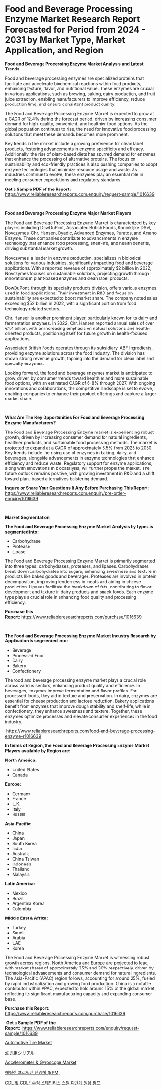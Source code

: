 <p><h1>Food and Beverage Processing Enzyme Market Research Report Forecasted for Period from 2024 -  2031 by Market Type, Market Application, and Region</h1></p><p><strong>Food and Beverage Processing Enzyme Market Analysis and Latest Trends</strong></p>
<p><p>Food and beverage processing enzymes are specialized proteins that facilitate and accelerate biochemical reactions within food products, enhancing texture, flavor, and nutritional value. These enzymes are crucial in various applications, such as brewing, baking, dairy production, and fruit juice extraction, enabling manufacturers to improve efficiency, reduce production time, and ensure consistent product quality.</p><p>The Food and Beverage Processing Enzyme Market is expected to grow at a CAGR of 12.4% during the forecast period, driven by increasing consumer demand for high-quality, convenient, and healthier food options. As the global population continues to rise, the need for innovative food processing solutions that meet these demands becomes more prominent. </p><p>Key trends in the market include a growing preference for clean label products, fostering advancements in enzyme specificity and efficacy. Additionally, the rise of plant-based diets has spurred demand for enzymes that enhance the processing of alternative proteins. The focus on sustainability and eco-friendly practices is also pushing companies to adopt enzyme technologies that minimize resource usage and waste. As industries continue to evolve, these enzymes play an essential role in meeting consumer expectations and regulatory standards.</p></p>
<p><strong>Get a Sample PDF of the Report:&nbsp;</strong> <a href="https://www.reliableresearchreports.com/enquiry/request-sample/1016639">https://www.reliableresearchreports.com/enquiry/request-sample/1016639</a></p>
<p>&nbsp;</p>
<p><strong>Food and Beverage Processing Enzyme Major Market Players</strong></p>
<p><p>The Food and Beverage Processing Enzyme Market is characterized by key players including DowDuPont, Associated British Foods, Koninklijke DSM, Novozymes, Chr. Hansen, Dyadic, Advanced Enzymes, Puratos, and Amano Enzyme. These companies contribute to advancements in enzyme technology that enhance food processing, shelf-life, and health benefits, driving substantial market growth.</p><p>Novozymes, a leader in enzyme production, specializes in biological solutions for various industries, significantly impacting food and beverage applications. With a reported revenue of approximately $2 billion in 2022, Novozymes focuses on sustainable solutions, projecting growth through innovations in plant-based enzymes and clean label products.</p><p>DowDuPont, through its specialty products division, offers various enzymes used in food applications. Their investment in R&D and focus on sustainability are expected to boost market share. The company noted sales exceeding $52 billion in 2022, with a significant portion from food technology-related sectors.</p><p>Chr. Hansen is another prominent player, particularly known for its dairy and fermentation enzymes. In 2022, Chr. Hansen reported annual sales of over €1.4 billion, with an increasing emphasis on natural solutions and health-oriented products, positioning itself for future growth in health-focused applications.</p><p>Associated British Foods operates through its subsidiary, ABF Ingredients, providing enzyme solutions across the food industry. The division has shown strong revenue growth, tapping into the demand for clean label and specialty enzymes.</p><p>Looking forward, the food and beverage enzymes market is anticipated to grow, driven by consumer trends toward healthier and more sustainable food options, with an estimated CAGR of 6-8% through 2027. With ongoing innovations and collaborations, the competitive landscape is set to evolve, enabling companies to enhance their product offerings and capture a larger market share.</p></p>
<p>&nbsp;</p>
<p><strong>What Are The Key Opportunities For Food and Beverage Processing Enzyme Manufacturers?</strong></p>
<p><p>The Food and Beverage Processing Enzyme market is experiencing robust growth, driven by increasing consumer demand for natural ingredients, healthier products, and sustainable food processing methods. The market is projected to expand at a CAGR of approximately 6.5% from 2023 to 2030. Key trends include the rising use of enzymes in baking, dairy, and beverages, alongside advancements in enzyme technologies that enhance efficiency and reduce waste. Regulatory support for enzyme applications, along with innovations in biocatalysis, will further propel the market. The future outlook remains positive, with growing investment in R&D and a shift toward plant-based alternatives bolstering demand.</p></p>
<p><strong>Inquire or Share Your Questions If Any Before Purchasing This Report:</strong> <a href="https://www.reliableresearchreports.com/enquiry/pre-order-enquiry/1016639">https://www.reliableresearchreports.com/enquiry/pre-order-enquiry/1016639</a></p>
<p>&nbsp;</p>
<p><strong>Market Segmentation</strong></p>
<p><strong>The Food and Beverage Processing Enzyme Market Analysis by types is segmented into:</strong></p>
<p><ul><li>Carbohydrase</li><li>Protease</li><li>Lipase</li></ul></p>
<p><p>The Food and Beverage Processing Enzyme Market is primarily segmented into three types: carbohydrases, proteases, and lipases. Carbohydrases break down carbohydrates into sugars, enhancing sweetness and texture in products like baked goods and beverages. Proteases are involved in protein decomposition, improving tenderness in meats and aiding in cheese production. Lipases facilitate the breakdown of fats, contributing to flavor development and texture in dairy products and snack foods. Each enzyme type plays a crucial role in enhancing food quality and processing efficiency.</p></p>
<p><strong>Purchase this Report:&nbsp;</strong><a href="https://www.reliableresearchreports.com/purchase/1016639">https://www.reliableresearchreports.com/purchase/1016639</a></p>
<p>&nbsp;</p>
<p><strong>The Food and Beverage Processing Enzyme Market Industry Research by Application is segmented into:</strong></p>
<p><ul><li>Beverage</li><li>Processed Food</li><li>Dairy</li><li>Bakery</li><li>Confectionery</li></ul></p>
<p><p>The food and beverage processing enzyme market plays a crucial role across various sectors, enhancing product quality and efficiency. In beverages, enzymes improve fermentation and flavor profiles. For processed foods, they aid in texture and preservation. In dairy, enzymes are essential for cheese production and lactose reduction. Bakery applications benefit from enzymes that improve dough stability and shelf-life, while in confectionery, they enhance sweetness and texture. Together, these enzymes optimize processes and elevate consumer experiences in the food industry.</p></p>
<p><a href="https://www.reliableresearchreports.com/food-and-beverage-processing-enzyme-r1016639">&nbsp;https://www.reliableresearchreports.com/food-and-beverage-processing-enzyme-r1016639</a></p>
<p><strong>In terms of Region, the Food and Beverage Processing Enzyme Market Players available by Region are:</strong></p>
<p>
    <p> <strong> North America: </strong>
        <ul>
            <li>United States</li>
            <li>Canada</li>
        </ul>
        </p> 
    <p> <strong> Europe: </strong>
        <ul>
            <li>Germany</li>
            <li>France</li>
            <li>U.K.</li>
            <li>Italy</li>
            <li>Russia</li>
        </ul>
        </p> 
    <p> <strong> Asia-Pacific: </strong>
        <ul>
            <li>China</li>
            <li>Japan</li>
            <li>South Korea</li>
            <li>India</li>
            <li>Australia</li>
            <li>China Taiwan</li>
            <li>Indonesia</li>
            <li>Thailand</li>
            <li>Malaysia</li>
        </ul>
        </p> 
    <p> <strong> Latin America: </strong>
        <ul>
            <li>Mexico</li>
            <li>Brazil</li>
            <li>Argentina Korea</li>
            <li>Colombia</li>
        </ul>
        </p> 
    <p> <strong> Middle East & Africa: </strong>
        <ul>
            <li>Turkey</li>
            <li>Saudi</li>
            <li>Arabia</li>
            <li>UAE</li>
            <li>Korea</li>
        </ul>
    </p>
    </p>
<p><p>The Food and Beverage Processing Enzyme Market is witnessing robust growth across regions. North America and Europe are projected to lead, with market shares of approximately 35% and 30% respectively, driven by technological advancements and consumer demand for natural ingredients. The Asia-Pacific (APAC) region follows, accounting for around 25%, fueled by rapid industrialization and growing food production. China is a notable contributor within APAC, expected to hold around 15% of the global market, reflecting its significant manufacturing capacity and expanding consumer base.</p></p>
<p><strong>Purchase this Report: </strong><a href="https://www.reliableresearchreports.com/purchase/1016639">https://www.reliableresearchreports.com/purchase/1016639</a></p>
<p>&nbsp;<strong>Get a Sample PDF of the Report:&nbsp;&nbsp;</strong><a href="https://www.reliableresearchreports.com/enquiry/request-sample/1016639">https://www.reliableresearchreports.com/enquiry/request-sample/1016639</a></p>
<p><strong></strong></p>
<p><p><a href="https://medium.com/@janetvalentinh15/this-automotive-tire-market-research-report-evaluates-the-key-market-trends-drivers-and-74d3f2a6e895">Automotive Tire Market</a></p><p><a href="https://medium.com/@cleveborer2023/toddler-cereals-market-%E3%81%AF-%E3%82%B3%E3%82%B9%E3%83%88%E7%AE%A1%E7%90%86%E3%81%A8%E5%8A%B9%E7%8E%87%E5%90%91%E4%B8%8A%E3%82%92%E5%84%AA%E5%85%88%E3%81%97%E3%81%BE%E3%81%99-%E3%81%95%E3%82%89%E3%81%AB-%E5%A0%B1%E5%91%8A%E6%9B%B8%E3%81%AF%E5%B8%82%E5%A0%B4%E3%81%AE%E9%9C%80%E8%A6%81%E9%9D%A2%E3%81%A8%E4%BE%9B%E7%B5%A6%E9%9D%A2%E3%81%AE%E4%B8%A1%E6%96%B9%E3%82%92%E3%82%AB%E3%83%90%E3%83%BC%E3%81%97%E3%81%A6%E3%81%84%E3%81%BE%E3%81%99-toddler-cereals-%E5%B8%82%E5%A0%B4%E3%81%AF-3a35fc47a6a6">幼児用シリアル</a></p><p><a href="https://github.com/napierswinnyfg/Market-Research-Report-List-1/blob/main/accelerometer-gyroscope-market.md">Accelerometer & Gyroscope Market</a></p><p><a href="https://medium.com/@hubertstyenger6685/%EC%84%B8%EA%B3%84-ethylene-propylene-monomer-epm-market-%EC%9D%80-2024%EC%97%90%EC%84%9C-2031%EB%A1%9C-%EC%97%B0%ED%8F%89%EA%B7%A0-%EC%A6%9D%EA%B0%80%EC%9C%A8%EC%9D%84-%EB%B3%B4%EC%9D%BC-%EA%B2%83%EC%9C%BC%EB%A1%9C-%EC%98%88%EC%83%81%EB%90%A9%EB%8B%88%EB%8B%A4-5029bece5190">에틸렌 프로필렌 단량체 (EPM)</a></p><p><a href="https://medium.com/@hubertstyenger6685/cdl-and-cdlf-vertical-stainless-steel-multistage-centrifugal-pump-market-%EC%9D%98-%EA%B8%80%EB%A1%9C%EB%B2%8C-%EC%8B%9C%EC%9E%A5-%EA%B0%9C%EC%9A%94%EB%8A%94-%EC%A0%84-%EC%84%B8%EA%B3%84-%EB%B0%8F-%EC%A3%BC%EC%9A%94-e0d4e64f92f8">CDL 및 CDLF 수직 스테인리스 스틸 다단계 원심 펌프</a></p></p>